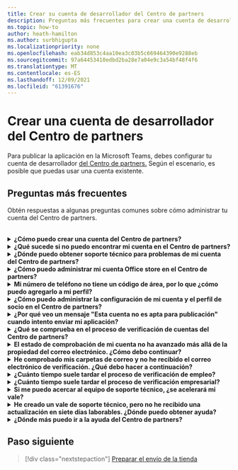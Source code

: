 ```yaml
---
title: Crear su cuenta de desarrollador del Centro de partners
description: Preguntas más frecuentes para crear una cuenta de desarrollador del Centro de partners para publicar la aplicación en la Microsoft Teams asociada.
ms.topic: how-to
author: heath-hamilton
ms.author: surbhigupta
ms.localizationpriority: none
ms.openlocfilehash: eab34d853c4aa10ea3c03b5c669464390e9288eb
ms.sourcegitcommit: 97a64453410edbd2ba28e7a04e9c3a54bf48f4f6
ms.translationtype: MT
ms.contentlocale: es-ES
ms.lasthandoff: 12/09/2021
ms.locfileid: "61391676"
---
```

# <a name="create-a-partner-center-developer-account"></a>Crear una cuenta de desarrollador del Centro de partners

Para publicar la aplicación en la Microsoft Teams, debes configurar tu cuenta de desarrollador [del Centro de partners.](/office/dev/store/open-a-developer-account) Según el escenario, es posible que puedas usar una cuenta existente.

## <a name="faq"></a>Preguntas más frecuentes

Obtén respuestas a algunas preguntas comunes sobre cómo administrar tu cuenta del Centro de partners.

<br>

<details>

<summary><b>¿Cómo puedo crear una cuenta del Centro de partners?</b></summary>

Puede crear una cuenta del Centro de partners de una de las siguientes maneras:

* Si es nuevo en el Centro de partners y no tiene una cuenta de Microsoft Network, cree una cuenta con la página de inscripción del Centro [de partners.](/office/dev/store/open-a-developer-account#create-an-account-using-the-partner-center-enrollment-page)
* Si ya está inscrito en Microsoft Partner Network, cree una cuenta directamente desde el Centro de partners con las inscripciones [existentes](/office/dev/store/open-a-developer-account#create-an-account-using-an-existing-partner-center-enrollment)del Centro de partners de Microsoft .

<br>

</details>

<details>

<summary><b>¿Qué sucede si no puedo encontrar mi cuenta en el Centro de partners?</b></summary>

Abra un [vale de soporte técnico del Centro de partners](https://partner.microsoft.com/support/v2/?stage=1) y seleccione lo siguiente:

| Menú | Opción |
| -------   | -------  |
|Categoría| Mercado comercial|
| Tema | Preguntas de ayuda y ayuda general de Marketplace |
| Subtópico| Complemento de Office |

<br>

</details>

<details>

<summary><b>¿Dónde puedo obtener soporte técnico para problemas de mi cuenta del Centro de partners?</b></summary>

Visite la [página de soporte técnico de editores](https://aka.ms/marketplacepublishersupport) para buscar el problema. Si las instrucciones no son útiles, cree un vale de soporte [técnico del Centro de partners.](/azure/marketplace/partner-center-portal/support#how-to-open-a-support-ticket)

<br>

</details>

<details>

<summary><b>¿Cómo puedo administrar mi cuenta Office store en el Centro de partners?</b></summary>

Consulta [Administrar tu cuenta a través del Centro de partners](/office/dev/store/manage-account-settings-and-profile) para obtener información.

<br>

</details>

<details>

<summary><b>Mi número de teléfono no tiene un código de área, por lo que ¿cómo puedo agregarlo a mi perfil?</b></summary>

El número de teléfono tiene tres partes: código de país, código de área y número de teléfono. Si el número de teléfono no incluye un código de área, deje el segundo cuadro vacío y complete el tercer cuadro.

<br>

</details>

<details>

<summary><b>¿Cómo puedo administrar la configuración de mi cuenta y el perfil de socio en el Centro de partners?</b></summary>

Consulta [Administrar la configuración de la cuenta y la información de perfil](/windows/uwp/publish/manage-account-settings-and-profile#additional-settings-and-info) para obtener información.

<br>

</details>

<details>

<summary><b>¿Por qué veo un mensaje "Esta cuenta no es apta para publicación" cuando intento enviar mi aplicación?</b></summary>

Ha recibido este mensaje de error porque el [estado de comprobación de la](/partner-center/verification-responses) cuenta está pendiente. Compruebe su estado en el panel del Centro de [partners](https://partner.microsoft.com/dashboard). Seleccione el **icono Configuración** engranaje y elija Configuración del programador > Configuración **> cuenta**.

![Estado de comprobación del Centro de partners](~/assets/images/partner-center-verification-status.png)

<br>

</details>

<details>

<summary><b>¿Qué se comprueba en el proceso de verificación de cuentas del Centro de partners?</b></summary>

Hay tres áreas de verificación, **Propiedad de correo** electrónico, **Empleo** y **Empresa.** Para obtener más información, vea [lo que se comprueba y cómo responder](/partner-center/verification-responses#what-is-verified-and-how-to-respond).

Si eres el contacto principal, el administrador global o el administrador de la cuenta, puedes supervisar el estado de verificación y realizar un seguimiento del progreso en la página de perfil.

Una vez completado el proceso de comprobación, el estado de la inscripción en la página de perfil cambia de *pendiente* a *autorizado.* A continuación, el contacto principal recibe un correo electrónico de Microsoft en unos días laborables.

<br>

</details>

<details>

<summary><b>El estado de comprobación de mi cuenta no ha avanzado más allá de la propiedad del correo electrónico. ¿Cómo debo continuar?</b></summary>

Durante el proceso **de comprobación de** propiedad de correo electrónico, se envía un correo electrónico de verificación al contacto principal. Compruebe en la bandeja de entrada de su contacto principal un correo electrónico de **maccount@microsoft.com** con la línea de asunto Acción **necesaria: Compruebe** su cuenta de correo electrónico con Microsoft y complete el proceso de verificación de correo electrónico. El correo electrónico de verificación se envía a la dirección que aparece en la configuración de la cuenta del Centro de partners.

Recuerde lo siguiente sobre el proceso de verificación de correo electrónico:

* El vínculo de verificación de correo electrónico solo es válido durante siete días.
* Para solicitar que se vuelva a enviar el correo electrónico, visite la página de perfil de socio y seleccione el vínculo Volver a enviar correo electrónico **de verificación.**
* Para asegurarse de recibir el correo electrónico, la lista **segura microsoft.com** como un dominio seguro y comprobar las carpetas de correo no deseado.

<br>

</details>

<details>

<summary><b>He comprobado mis carpetas de correo y no he recibido el correo electrónico de verificación. ¿Qué debo hacer a continuación?</b></summary>

Pruebe a hacer lo siguiente:

* Compruebe la carpeta de correo no deseado o correo no deseado.
* Borra la caché del explorador, ve al panel de la cuenta del Centro de partners y selecciona **Reenviar correo electrónico de verificación.**
* Intente obtener acceso al vínculo Volver a **enviar correo** electrónico de verificación desde un explorador diferente.
* Trabaje con su departamento de TI para asegurarse de que el servidor de correo electrónico no bloquee los correos electrónicos de verificación.
* Ajuste el filtro de correo no deseado del servidor para permitir o lista segura todos los correos electrónicos de **maccount@microsoft.com**.

<br>

</details>

<details>

<summary><b>¿Cuánto tiempo suele tardar el proceso de verificación de empleo?</b></summary>

Si todos los detalles enviados son correctos, el proceso de verificación de empleo tarda aproximadamente dos horas en completarse.

<br>

</details>

<details>

<summary><b>¿Cuánto tiempo suele tardar el proceso de verificación empresarial?</b></summary>

Si se envían todos los documentos necesarios, la comprobación empresarial tarda de uno a dos días laborables en completarse.

<br>

</details>

<details>

<summary><b>Si me puedo acercar al equipo de soporte técnico, ¿se acelerará mi vale?</b></summary>

Los vales de soporte técnico se resuelven en una semana. Compruebe si hay actualizaciones enviadas al correo electrónico que proporcionó al crear el vale de soporte técnico.

<br>

</details>

<details>

<summary><b>He creado un vale de soporte técnico, pero no he recibido una actualización en siete días laborables. ¿Dónde puedo obtener ayuda?</b></summary>

Envíe un correo electrónico <a href="mailto:teamsubm@microsoft.com">a teamsubm@microsoft.com</a> con los siguientes detalles:

* **Línea de asunto:** Problema de cuenta del Centro de partners *para el nombre de la aplicación*.
* **Cuerpo del correo** electrónico :
    * Número de vale de soporte técnico.
    * Su identificador de vendedor.
    * Captura de pantalla del problema (si es posible).

<br>

</details>

<details>

<summary><b>¿Dónde más puedo ir a la ayuda del Centro de partners?</b></summary>

Los siguientes recursos también pueden ayudar:

* [Microsoft 365 preguntas más frecuentes sobre el envío de aplicaciones.](/office/dev/store/appsource-submission-faq)
* [Documentación del mercado comercial](/azure/marketplace/).

<br>

</details>

## <a name="next-step"></a>Paso siguiente

> [!div class="nextstepaction"]
> [Preparar el envío de la tienda](~/concepts/deploy-and-publish/appsource/prepare/submission-checklist.md)
